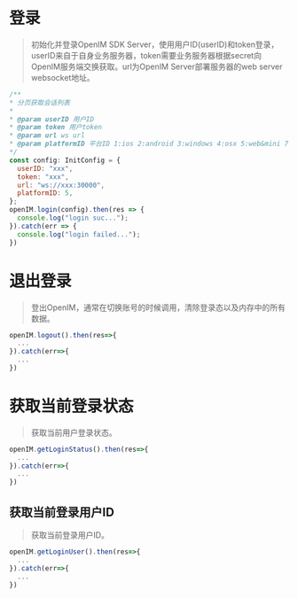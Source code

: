 # 登录

> 初始化并登录OpenIM SDK Server，使用用户ID(userID)和token登录，userID来自于自身业务服务器，token需要业务服务器根据secret向OpenIM服务端交换获取。url为OpenIM Server部署服务器的web server websocket地址。

```js
/**
* 分页获取会话列表
*
* @param userID 用户ID
* @param token 用户token
* @param url ws url
* @param platformID 平台ID 1:ios 2:android 3:windows 4:osx 5:web&mini 7:linux 8:管理员
*/
const config: InitConfig = {
  userID: "xxx",
  token: "xxx",
  url: "ws://xxx:30000",
  platformID: 5,
};
openIM.login(config).then(res => {
  console.log("login suc...");
}).catch(err => {
  console.log("login failed...");
})
```



# 退出登录

> 登出OpenIM，通常在切换账号的时候调用，清除登录态以及内存中的所有数据。

```js
openIM.logout().then(res=>{
  ...
}).catch(err=>{
  ...
})
```



# 获取当前登录状态

> 获取当前用户登录状态。

```js
openIM.getLoginStatus().then(res=>{
  ...
}).catch(err=>{
  ...
})
```



## 获取当前登录用户ID

> 获取当前登录用户ID。

```js
openIM.getLoginUser().then(res=>{
  ...
}).catch(err=>{
  ...
})
```
